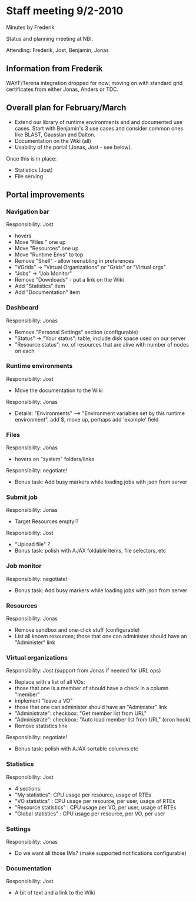 # Staff meeting 9/2-2010

Minutes by Frederik

Status and planning meeting at NBI.

Attending: Frederik, Jost, Benjamin, Jonas


## Information from Frederik

WAYF/Terena integration dropped for now; moving on with standard grid
certificates from either Jonas, Anders or TDC.

## Overall plan for February/March

  - Extend our library of runtime environments and and documented use
cases. Start with Benjamin's 3 use cases and consider common ones like
BLAST, Gaussian and Dalton.
  - Documentation on the Wiki (all)
  - Usability of the portal (Jonas, Jost - see below).


Once this is in place:

  - Statistics (Jost)
  - File serving

## Portal improvements

### Navigation bar

Responsibility: Jost

  - hovers
  - Move "Files " one up
  - Move "Resources" one up
  - Move "Runtime Envs" to top
  - Remove "Shell" - allow reenabling in preferences
  - "VGrids" -> "Virtual Organizations" or "Grids" or "Virtual orgs"
  - "Jobs" -> "Job Monitor"
  - Remove "Downloads" - put a link on the Wiki
  - Add "Statistics" item
  - Add "Documentation" item

### Dashboard

Responsibility: Jonas

  - Remove "Personal Settings" section (configurable)
  - "Status" -> "Your status": table, include disk space used on our server
  - "Resource status": no. of resources that are alive with number of nodes on each

### Runtime environments

Responsibility: Jost

  - Move the documentation to the Wiki

Responsibility: Jonas

  - Details: "Environments" --> "Environment variables set by this runtime
environment", add $, move up, perhaps add 'example' field

### Files

Responsibility: Jonas

  - hovers on "system" folders/links

Responsibility: negotiate!

 - Bonus task: Add busy markers while loading jobs with json from server

### Submit job

Responsibility: Jonas

  - Target Resources empty!?

Responsibility: Jost

  - "Upload file" ?
  - Bonus task: polish with AJAX foldable items, file selectors, etc

### Job monitor

Responsibility: negotiate!

 - Bonus task: Add busy markers while loading jobs with json from server

### Resources

Responsibility: Jonas

  - Remove sandbox and one-click stuff (configurable)
  - List all known resources; those that one can administer should have an
"Administer" link

### Virtual organizations

Responsibility: Jost (support from Jonas if needed for URL ops)

  - Replace with a list of all VOs:
   - those that one is a member of should have a check in a column "member"
   - implement "leave a VO"
   - those that one can administer should have an "Administer" link
  - "Administrate": checkbox: "Get member list from URL"
  - "Administrate": checkbox: "Auto load member list from URL" (cron hook)
  - Remove statistics link

Responsibility: negotiate!

  - Bonus task: polish with AJAX sortable columns etc

### Statistics

Responsibility: Jost

  - 4 sections:
   - "My statistics": CPU usage per resource, usage of RTEs
   - "VO statistics" : CPU usage per resource, per user, usage of RTEs
   - "Resource statistics" : CPU usage per VO, per user, usage of RTEs
   - "Global statistics" : CPU usage per resource, per VO, per user

### Settings

Responsibility: Jonas

  - Do we want all those IMs? (make supported notifications configurable)

### Documentation

Responsibility: Jost

  - A bit of text and a link to the Wiki